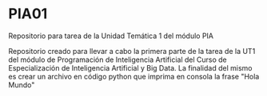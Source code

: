 # PIA01
Repositorio para tarea de la Unidad Temática 1 del módulo PIA

Repositorio creado para llevar a cabo la primera parte de la tarea de la UT1 del módulo de Programación de Inteligencia Artificial del Curso de Especialización de Inteligencia Artificial y Big Data. 
La finalidad del mismo es crear un archivo en código python que imprima en consola la frase "Hola Mundo"
